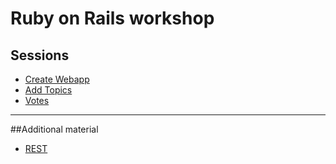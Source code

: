 # Ruby on Rails workshop
## Sessions
* [Create Webapp](create_webapp.html)
* [Add Topics](add_topics.html)
* [Votes](votes.html)


- - - 
##Additional material
* [REST](rest.html)
